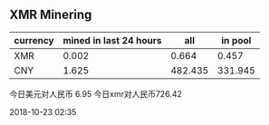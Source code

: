 ## XMR Minering

|currency|mined in last 24 hours|all|in pool|
|---|---|---|---|
|XMR|0.002|0.664|0.457|
|CNY|1.625|482.435|331.945|

今日美元对人民币 6.95	今日xmr对人民币726.42


2018-10-23 02:35